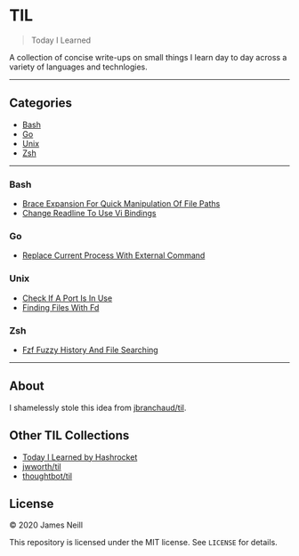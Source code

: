 # TIL

> Today I Learned

A collection of concise write-ups on small things I learn day to day across a variety of languages and technlogies.

--- 

## Categories
- [Bash](#bash)
- [Go](#go)
- [Unix](#unix)
- [Zsh](#zsh)


---


### Bash

- [Brace Expansion For Quick Manipulation Of File Paths](markdown/bash/brace-expansion-for-quick-manipulation-of-file-paths.md)
- [Change Readline To Use Vi Bindings](markdown/bash/change-readline-to-use-vi-bindings.md)


### Go

- [Replace Current Process With External Command](markdown/go/replace-current-process-with-external-command.md)


### Unix

- [Check If A Port Is In Use](markdown/unix/check-if-a-port-is-in-use.md)
- [Finding Files With Fd](markdown/unix/finding-files-with-fd.md)


### Zsh

- [Fzf Fuzzy History And File Searching](markdown/zsh/fzf-fuzzy-history-and-file-searching.md)


---

## About

I shamelessly stole this idea from [jbranchaud/til](https://github.com/jbranchaud/til).

## Other TIL Collections

- [Today I Learned by Hashrocket](https://til.hashrocket.com)
- [jwworth/til](https://github.com/jwworth/til)
- [thoughtbot/til](https://github.com/thoughtbot/til)

## License

&copy; 2020 James Neill

This repository is licensed under the MIT license. See `LICENSE` for details.
